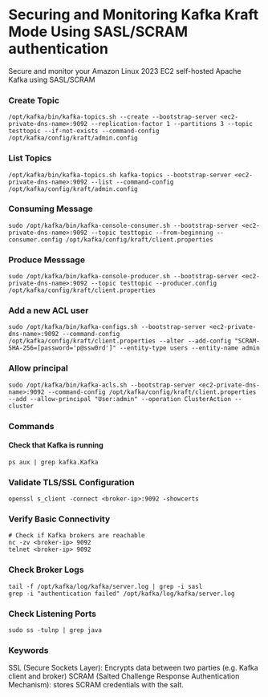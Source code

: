 # Securing and Monitoring Kafka Kraft Mode Using SASL/SCRAM authentication

Secure and monitor your Amazon Linux 2023 EC2 self-hosted Apache Kafka using SASL/SCRAM

### Create Topic

```cli
/opt/kafka/bin/kafka-topics.sh --create --bootstrap-server <ec2-private-dns-name>:9092 --replication-factor 1 --partitions 3 --topic testtopic --if-not-exists --command-config /opt/kafka/config/kraft/admin.config
```


### List Topics

```cli
/opt/kafka/bin/kafka-topics.sh kafka-topics --bootstrap-server <ec2-private-dns-name>:9092 --list --command-config /opt/kafka/config/kraft/admin.config
```

### Consuming Message

```cli
sudo /opt/kafka/bin/kafka-console-consumer.sh --bootstrap-server <ec2-private-dns-name>:9092 --topic testtopic --from-beginning --consumer.config /opt/kafka/config/kraft/client.properties
```

### Produce Messsage

```cli
sudo /opt/kafka/bin/kafka-console-producer.sh --bootstrap-server <ec2-private-dns-name>:9092 --topic testtopic --producer.config /opt/kafka/config/kraft/client.properties
```

### Add a new ACL user

```cli
sudo /opt/kafka/bin/kafka-configs.sh --bootstrap-server <ec2-private-dns-name>:9092 --command-config /opt/kafka/config/kraft/client.properties --alter --add-config "SCRAM-SHA-256=[password='p@ssw0rd']" --entity-type users --entity-name admin
```

### Allow principal

```cli
sudo /opt/kafka/bin/kafka-acls.sh --bootstrap-server <ec2-private-dns-name>:9092 --command-config /opt/kafka/config/kraft/client.properties --add --allow-principal "User:admin" --operation ClusterAction --cluster
```

### Commands

#### Check that Kafka is running

```cli
ps aux | grep kafka.Kafka
```

### Validate TLS/SSL Configuration

```cli
openssl s_client -connect <broker-ip>:9092 -showcerts
```

### Verify Basic Connectivity

```cli
# Check if Kafka brokers are reachable
nc -zv <broker-ip> 9092
telnet <broker-ip> 9092
```

### Check Broker Logs

```cli
tail -f /opt/kafka/log/kafka/server.log | grep -i sasl
grep -i "authentication failed" /opt/kafka/log/kafka/server.log
```

### Check Listening Ports

```cli
sudo ss -tulnp | grep java
```

### Keywords

SSL (Secure Sockets Layer): Encrypts data between two parties (e.g. Kafka client and broker)
SCRAM (Salted Challenge Response Authentication Mechanism): stores SCRAM credentials with the salt.
